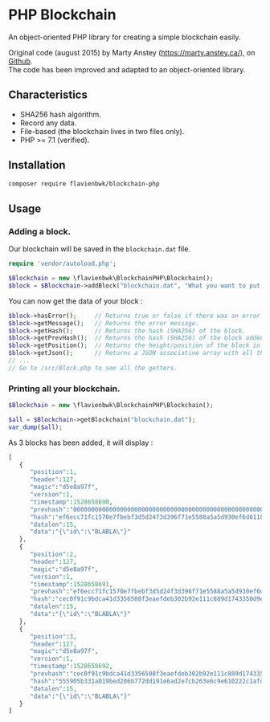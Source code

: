 # PHP Blockchain

An object-oriented PHP library for creating a simple blockchain easily.

Original code (august 2015) by Marty Anstey (https://marty.anstey.ca/), on [Github](https://github.com/rhondle/BlockChain).  
The code has been improved and adapted to an object-oriented library.

## Characteristics

- SHA256 hash algorithm.
- Record any data.
- File-based (the blockchain lives in two files only).
- PHP >= 7.1 (verified).

## Installation

````bash
composer require flavienbwk/blockchain-php
````

## Usage

### Adding a block.

Our blockchain will be saved in the `blockchain.dat` file.

````php
require 'vendor/autoload.php';

$Blockchain = new \flavienbwk\BlockchainPHP\Blockchain();
$block = $Blockchain->addBlock("blockchain.dat", "What you want to put in the blockchain");
````

You can now get the data of your block :

````php
$block->hasError();     // Returns true or false if there was an error while adding the block.
$block->getMessage();   // Returns the error message.
$block->getHash();      // Returns the hash (SHA256) of the block.
$block->getPrevHash();  // Returns the hash (SHA256) of the block added before this one.
$block->getPosition();  // Returns the height/position of the block in the blockchain.
$block->getJson();      // Returns a JSON associative array with all the data of the block.
// ...
// Go to /src/Block.php to see all the getters.
````

### Printing all your blockchain.

````php
$Blockchain = new \flavienbwk\BlockchainPHP\Blockchain();

$all = $Blockchain->getBlockchain("blockchain.dat");
var_dump($all);
````

As 3 blocks has been added, it will display :

````php
[  
   {  
      "position":1,
      "header":127,
      "magic":"d5e8a97f",
      "version":1,
      "timestamp":1528658690,
      "prevhash":"0000000000000000000000000000000000000000000000000000000000000000",
      "hash":"ef6ecc71fc1570e7fbebf3d5d24f3d396f71e5588a5a5d930ef6d6118443095d",
      "datalen":15,
      "data":"{\"id\":\"BLABLA\"}"
   },
   {  
      "position":2,
      "header":127,
      "magic":"d5e8a97f",
      "version":1,
      "timestamp":1528658691,
      "prevhash":"ef6ecc71fc1570e7fbebf3d5d24f3d396f71e5588a5a5d930ef6d6118443095d",
      "hash":"cec0f91c9bdca41d3356508f3eaefdeb302b92e111c889d1743350d9e0912710",
      "datalen":15,
      "data":"{\"id\":\"BLABLA\"}"
   },
   {  
      "position":3,
      "header":127,
      "magic":"d5e8a97f",
      "version":1,
      "timestamp":1528658692,
      "prevhash":"cec0f91c9bdca41d3356508f3eaefdeb302b92e111c889d1743350d9e0912710",
      "hash":"555905b331a019bed206b772dd191e6ad2e7cb263e6c9e610222c1afd4c8b0c9",
      "datalen":15,
      "data":"{\"id\":\"BLABLA\"}"
   }
]
````